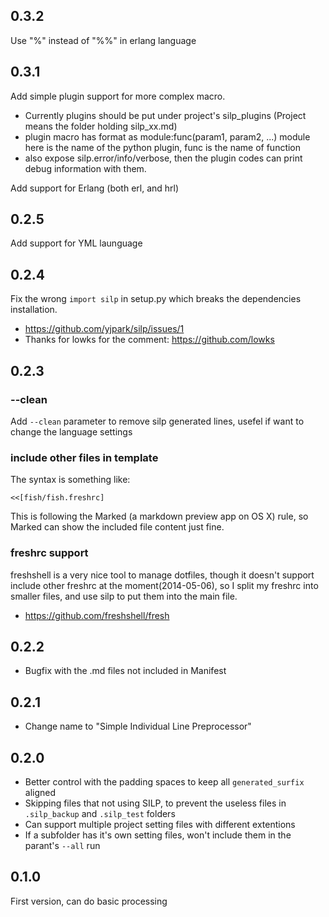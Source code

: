 0.3.2
-----
Use "%" instead of "%%" in erlang language

0.3.1
-----
Add simple plugin support for more complex macro.

- Currently plugins should be put under project's silp_plugins
    (Project means the folder holding silp_xx.md)
- plugin macro has format as module:func(param1, param2, ...)
    module here is the name of the python plugin, func is the name of
    function
- also expose silp.error/info/verbose, then the plugin codes can print
    debug information with them.

Add support for Erlang (both erl, and hrl)

0.2.5
-----
Add support for YML launguage

0.2.4
-----
Fix the wrong `import silp` in setup.py which breaks the dependencies installation.

- https://github.com/yjpark/silp/issues/1
- Thanks for lowks for the comment: https://github.com/lowks

0.2.3
-----

### --clean
Add `--clean` parameter to remove silp generated lines, usefel if want
  to change the language settings

### include other files in template
The syntax is something like:
```
<<[fish/fish.freshrc]
```
This is following the Marked (a markdown preview app on OS X) rule, so Marked
can show the included file content just fine.

### freshrc support
freshshell is a very nice tool to manage dotfiles, though it doesn't support
include other freshrc at the moment(2014-05-06), so I split my freshrc into
smaller files, and use silp to put them into the main file.
- https://github.com/freshshell/fresh

0.2.2
-----
- Bugfix with the .md files not included in Manifest

0.2.1
-----
- Change name to "Simple Individual Line Preprocessor"

0.2.0
-----
- Better control with the padding spaces to keep all `generated_surfix` aligned
- Skipping files that not using SILP, to prevent the useless files in `.silp_backup`
  and `.silp_test` folders
- Can support multiple project setting files with different extentions
- If a subfolder has it's own setting files, won't include them in the parant's `--all` run

0.1.0
-----
First version, can do basic processing
